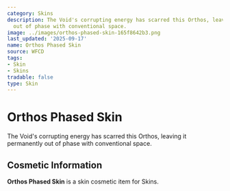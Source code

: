 ```yaml
---
category: Skins
description: The Void's corrupting energy has scarred this Orthos, leaving it permanently
  out of phase with conventional space.
image: ../images/orthos-phased-skin-165f8642b3.png
last_updated: '2025-09-17'
name: Orthos Phased Skin
source: WFCD
tags:
- Skin
- Skins
tradable: false
type: Skin
---
```


# Orthos Phased Skin

The Void's corrupting energy has scarred this Orthos, leaving it permanently out of phase with conventional space.

## Cosmetic Information

**Orthos Phased Skin** is a skin cosmetic item for Skins.

